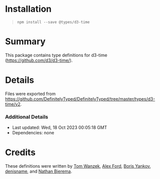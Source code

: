 # Installation
> `npm install --save @types/d3-time`

# Summary
This package contains type definitions for d3-time (https://github.com/d3/d3-time/).

# Details
Files were exported from https://github.com/DefinitelyTyped/DefinitelyTyped/tree/master/types/d3-time/v2.

### Additional Details
 * Last updated: Wed, 18 Oct 2023 00:05:18 GMT
 * Dependencies: none

# Credits
These definitions were written by [Tom Wanzek](https://github.com/tomwanzek), [Alex Ford](https://github.com/gustavderdrache), [Boris Yankov](https://github.com/borisyankov), [denisname](https://github.com/denisname), and [Nathan Bierema](https://github.com/Methuselah96).
